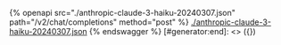 [#generator:start]: <> ({ "template": "openapi" })
{% openapi src="./anthropic-claude-3-haiku-20240307.json" path="/v2/chat/completions" method="post" %}
[./anthropic-claude-3-haiku-20240307.json](./anthropic-claude-3-haiku-20240307.json)
{% endswagger %}
[#generator:end]: <> ({})